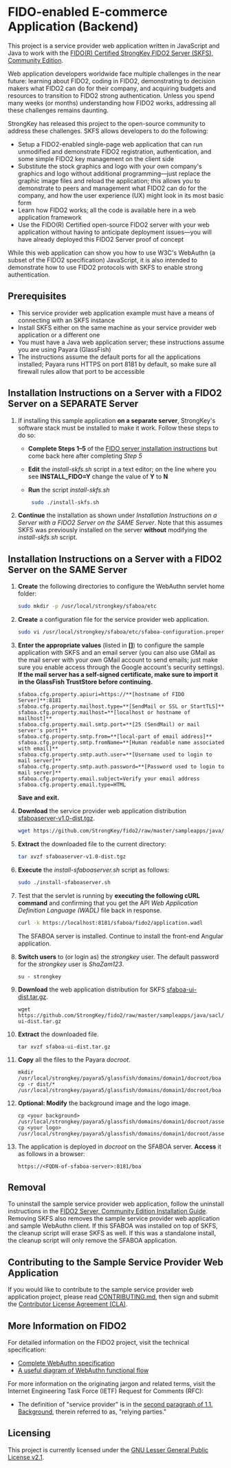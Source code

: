 # FIDO-enabled E-commerce Application (Backend)
This project is a service provider web application written in JavaScript and Java to work with the [FIDO(R) Certified StrongKey FIDO2 Server (SKFS), Community Edition](https://github.com/StrongKey/fido2).

Web application developers worldwide face multiple challenges in the near future: learning about FIDO2, coding in FIDO2, demonstrating to decision makers what FIDO2 can do for their company, and acquiring budgets and resources to transition to FIDO2 strong authentication. Unless you spend many weeks (or months) understanding how FIDO2 works, addressing all these challenges remains daunting.

StrongKey has released this project to the open-source community to address these challenges. SKFS allows developers to do the following:

- Setup a FIDO2-enabled single-page web application that can run unmodified and demonstrate FIDO2 registration, authentication, and some simple FIDO2 key management on the client side
- Substitute the stock graphics and logo with your own company's graphics and logo without additional programming&mdash;just replace the graphic image files and reload the application; this allows you to demonstrate to peers and management what FIDO2 can do for the company, and how the user experience (UX) might look in its most basic form
- Learn how FIDO2 works; all the code is available here in a web application framework
- Use the FIDO(R) Certified open-source FIDO2 server with your web application without having to anticipate deployment issues&mdash;you will have already deployed this FIDO2 Server proof of concept

While this web application can show you how to use W3C's WebAuthn (a subset of the FIDO2 specification) JavaScript, it is also intended to demonstrate how to use FIDO2 protocols with SKFS to enable strong authentication.

## Prerequisites

- This service provider web application example must have a means of connecting with an SKFS instance
- Install SKFS either on the same machine as your service provider web application or a different one
- You must have a Java web application server; these instructions assume you are using Payara (GlassFish)
- The instructions assume the default ports for all the applications installed; Payara runs HTTPS on port 8181 by default, so make sure all firewall rules allow that port to be accessible

## Installation Instructions on a Server with a FIDO2 Server on a SEPARATE Server

1. If installing this sample application **on a separate server**, StrongKey's software stack must be installed to make it work. Follow these steps to do so:
    * **Complete Steps 1&ndash;5** of the [FIDO server installation instructions](../../../docs/Installation_Guide_Linux.md) but come back here after completing *Step 5*
    * **Edit** the *install-skfs.sh* script in a text editor; on the line where you see **INSTALL_FIDO=Y** change the value of **Y** to **N**
    * **Run** the script *install-skfs.sh*

        ```sh
         sudo ./install-skfs.sh
        ```
    
2.  **Continue** the installation as shown under _Installation Instructions on a Server with a FIDO2 Server on the SAME Server_. Note that this assumes SKFS was previously installed on the server **without** modifying the _install-skfs.sh_ script.
   
## Installation Instructions on a Server with a FIDO2 Server on the SAME Server

1. **Create** the following directories to configure the WebAuthn servlet home folder:

    ```sh
    sudo mkdir -p /usr/local/strongkey/sfaboa/etc
    ```

2. **Create** a configuration file for the service provider web application.

    ```sh
    sudo vi /usr/local/strongkey/sfaboa/etc/sfaboa-configuration.properties
    ```
    
3. **Enter the appropriate values** (listed in **[]**) to configure the sample application with SKFS and an email server (you can also use GMail as the mail server with your own GMail account to send emails; just make sure you enable access through the Google account's security settings).
   **If the mail server has a self-signed certificate, make sure to import it in the GlassFish TrustStore before continuing.**

   ```
   sfaboa.cfg.property.apiuri=https://**[hostname of FIDO Server]**:8181
   sfaboa.cfg.property.mailhost.type=**[SendMail or SSL or StartTLS]**
   sfaboa.cfg.property.mailhost=**[localhost or hostname of mailhost]**
   sfaboa.cfg.property.mail.smtp.port=**[25 (SendMail) or mail server's port]**
   sfaboa.cfg.property.smtp.from=**[local-part of email address]**
   sfaboa.cfg.property.smtp.fromName=**[Human readable name associated with email]**
   sfaboa.cfg.property.smtp.auth.user=**[Username used to login to mail server]**
   sfaboa.cfg.property.smtp.auth.password=**[Password used to login to mail server]**
   sfaboa.cfg.property.email.subject=Verify your email address
   sfaboa.cfg.property.email.type=HTML
   ```
   
   **Save and exit.**

4. **Download** the service provider web application distribution [sfaboaserver-v1.0-dist.tgz](https://github.com/StrongKey/fido2/raw/master/sampleapps/java/sacl/sfaboa/sfaboaserver/sfaboaserver-v1.0-dist.tgz).

    ```sh
    wget https://github.com/StrongKey/fido2/raw/master/sampleapps/java/sacl/sfaboa/sfaboaserver/sfaboaserver-v1.0-dist.tgz
    ```

5. **Extract** the downloaded file to the current directory:

    ```sh
    tar xvzf sfaboaserver-v1.0-dist.tgz
    ```

6. **Execute** the _install-sfaboaserver.sh_ script as follows:

    ```sh
    sudo ./install-sfaboaserver.sh
    ```

7. Test that the servlet is running by **executing the following cURL command** and confirming that you get the API _Web Application Definition Language (WADL)_ file back in response.

    ```sh
    curl -k https://localhost:8181/sfaboa/fido2/application.wadl
    ```
    
    The SFABOA server is installed. Continue to install the front-end Angular application.

8. **Switch users** to (or login as) the _strongkey_ user. The default password for the _strongkey_ user is _ShaZam123_.

    ```
    su - strongkey
    ```

9. **Download** the web application distribution for SKFS [sfaboa-ui-dist.tar.gz](https://github.com/StrongKey/fido2/raw/master/sampleapps/java/sacl/sfaboa/angular/sfaboa-ui-dist.tar.gz).

    ```
    wget https://github.com/StrongKey/fido2/raw/master/sampleapps/java/sacl/sfaboa/angular/sfaboa-ui-dist.tar.gz
    ```

10. **Extract** the downloaded file.

    ```
    tar xvzf sfaboa-ui-dist.tar.gz
    ```

11. **Copy** all the files to the Payara _docroot_.

    ```
    mkdir /usr/local/strongkey/payara5/glassfish/domains/domain1/docroot/boa
    cp -r dist/* /usr/local/strongkey/payara5/glassfish/domains/domain1/docroot/boa
    ```

12. **Optional: Modify** the background image and the logo image.

    ```
    cp <your background> /usr/local/strongkey/payara5/glassfish/domains/domain1/docroot/assets/app/media/img/bg/background.jpg
    cp <your logo> /usr/local/strongkey/payara5/glassfish/domains/domain1/docroot/assets/app/media/img/logo/logo.png
    ```

13. The application is deployed in _docroot_ on the SFABOA server. **Access** it as follows in a browser:

    ```
    https://<FQDN-of-sfaboa-server>:8181/boa
    ```

## Removal

To uninstall the sample service provider web application, follow the uninstall instructions in the [FIDO2 Server, Community Edition Installation Guide](https://github.com/StrongKey/fido2/blob/master/docs/Installation_Guide_Linux.md#removal). Removing SKFS also removes the sample service provider web application and sample WebAuthn client.
If this SFABOA was installed on top of SKFS, the cleanup script will erase SKFS as well. If this was a standalone install, the cleanup script will only remove the SFABOA application.

## Contributing to the Sample Service Provider Web Application 

If you would like to contribute to the sample service provider web application project, please read [CONTRIBUTING.md](https://github.com/StrongKey/fido2/blob/master/CONTRIBUTING.md), then sign and submit the [Contributor License Agreement (CLA)](https://cla-assistant.io/StrongKey/FIDO-Server).

## More Information on FIDO2

For detailed information on the FIDO2 project, visit the technical specification:

- [Complete WebAuthn specification](https://www.w3.org/TR/webauthn)
- [A useful diagram of WebAuthn functional flow](https://www.w3.org/TR/webauthn/#api)

For more information on the originating jargon and related terms, visit the Internet Engineering Task Force (IETF) Request for Comments (RFC):

- The definition of "service provider" is in the [second paragraph of 1.1. Background](https://tools.ietf.org/html/rfc3647#section-1.1), therein referred to as, "relying parties."

## Licensing
This project is currently licensed under the [GNU Lesser General Public License v2.1](../../../LICENSE).

